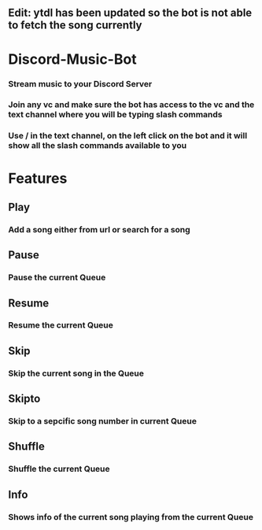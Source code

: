 ## Edit: ytdl has been updated so the bot is not able to fetch the song currently 

# Discord-Music-Bot
### Stream music to your Discord Server
### Join any vc and make sure the bot has access to the vc and the text channel where you will be typing slash commands
### Use / in the text channel, on the left click on the bot and it will show all the slash commands available to you

# Features
## Play
### Add a song either from url or search for a song

## Pause
### Pause the current Queue

## Resume
### Resume the current Queue

## Skip
### Skip the current song in the Queue

## Skipto
### Skip to a sepcific song number in current Queue

## Shuffle
### Shuffle the current Queue

## Info
### Shows info of the current song playing from the current Queue

